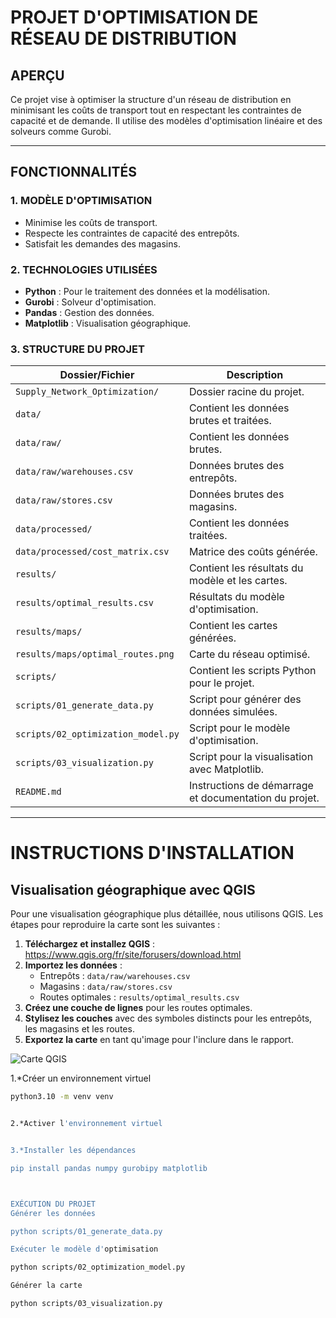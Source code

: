 # PROJET D'OPTIMISATION DE RÉSEAU DE DISTRIBUTION

## APERÇU

Ce projet vise à optimiser la structure d'un réseau de distribution en minimisant les coûts de transport tout en respectant les contraintes de capacité et de demande. Il utilise des modèles d'optimisation linéaire et des solveurs comme Gurobi.

---

## FONCTIONNALITÉS

### 1. MODÈLE D'OPTIMISATION
- Minimise les coûts de transport.
- Respecte les contraintes de capacité des entrepôts.
- Satisfait les demandes des magasins.

### 2. TECHNOLOGIES UTILISÉES
- **Python** : Pour le traitement des données et la modélisation.
- **Gurobi** : Solveur d'optimisation.
- **Pandas** : Gestion des données.
- **Matplotlib** : Visualisation géographique.

### 3. STRUCTURE DU PROJET
| Dossier/Fichier                         | Description                                                                 |
|-----------------------------------------|-----------------------------------------------------------------------------|
| `Supply_Network_Optimization/`         | Dossier racine du projet.                                                   |
| `data/`                                 | Contient les données brutes et traitées.                                    |
| `data/raw/`                             | Contient les données brutes.                                                |
| `data/raw/warehouses.csv`              | Données brutes des entrepôts.                                               |
| `data/raw/stores.csv`                  | Données brutes des magasins.                                                |
| `data/processed/`                       | Contient les données traitées.                                              |
| `data/processed/cost_matrix.csv`       | Matrice des coûts générée.                                                  |
| `results/`                              | Contient les résultats du modèle et les cartes.                             |
| `results/optimal_results.csv`           | Résultats du modèle d'optimisation.                                         |
| `results/maps/`                         | Contient les cartes générées.                                               |
| `results/maps/optimal_routes.png`      | Carte du réseau optimisé.                                                  |
| `scripts/`                              | Contient les scripts Python pour le projet.                                 |
| `scripts/01_generate_data.py`           | Script pour générer des données simulées.                                   |
| `scripts/02_optimization_model.py`      | Script pour le modèle d'optimisation.                                       |
| `scripts/03_visualization.py`           | Script pour la visualisation avec Matplotlib.                               |
| `README.md`                             | Instructions de démarrage et documentation du projet.                       |

---




# INSTRUCTIONS D'INSTALLATION


## Visualisation géographique avec QGIS

Pour une visualisation géographique plus détaillée, nous utilisons QGIS. Les étapes pour reproduire la carte sont les suivantes :

1. **Téléchargez et installez QGIS** : https://www.qgis.org/fr/site/forusers/download.html
2. **Importez les données** :
   - Entrepôts : `data/raw/warehouses.csv`
   - Magasins : `data/raw/stores.csv`
   - Routes optimales : `results/optimal_results.csv`
3. **Créez une couche de lignes** pour les routes optimales.
4. **Stylisez les couches** avec des symboles distincts pour les entrepôts, les magasins et les routes.
5. **Exportez la carte** en tant qu'image pour l'inclure dans le rapport.

![Carte QGIS](results/maps/optimal_routes_qgis.png)



1.*Créer un environnement virtuel
   ```bash
   python3.10 -m venv venv


2.*Activer l'environnement virtuel


3.*Installer les dépendances

pip install pandas numpy gurobipy matplotlib



EXÉCUTION DU PROJET
Générer les données

python scripts/01_generate_data.py

Exécuter le modèle d'optimisation

python scripts/02_optimization_model.py

Générer la carte

python scripts/03_visualization.py


